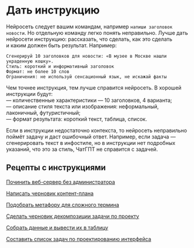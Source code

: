 # Дать инструкцию

Нейросеть следует вашим командам, например `напиши заголовок новости`. Но отдельную команду легко понять неправильно. Лучше дать нейросети инструкцию: рассказать, что сделать, как это сделать и каким должен быть результат. Например:

 ```
 Сгенерируй 10 заголовков для новости: «В музее в Москве нашли украденную кошку».
 Стиль: короткий и информативный заголовок
 Формат: не более 10 слов
 Ограничения: не используй сенсационный язык, не искажай факты
 ```

Чем точнее инструкция, тем лучше справится нейросеть. В хорошей инструкции будут:</br>
— количественные характеристики — 10 заголовков, 4 варианта;</br>
— описание стиля текста или изображения: неформальный, лаконичный, футуристичный;</br>
— формат результата: короткий текст, таблица, список.</br>

 Если в инструкции недостаточно контекста, то нейросеть неправильно поймёт задачу и даст ошибочный ответ. Например, если задача — сгенерировать текст в инфостиле, но в инструкции нет подробных указаний, что это за стиль, ЧатГПТ не справится с задачей.

## Рецепты с инструкциями
[Починить веб-сервер без администратора](https://github.com/Open-Prompting/Knowledge-Base/tree/main/content/recipes/debug-server)

[Написать черновик контент-плана](https://github.com/Open-Prompting/Knowledge-Base/tree/main/content/recipes/draft-plan)

[Подобрать метафору для сложного термина](https://github.com/Open-Prompting/Knowledge-Base/tree/main/content/recipes/metaphor)

[Сделать черновик декомпозиции задачи по проекту](https://github.com/Open-Prompting/Knowledge-Base/tree/main/content/recipes/project-decomposition)

[Собрать данные и вывести их в таблицу](https://github.com/Open-Prompting/Knowledge-Base/tree/main/content/recipes/spreadsheet)

[Составить список задач по проектированию интерфейса](https://github.com/Open-Prompting/Knowledge-Base/tree/main/content/recipes/task-list)
